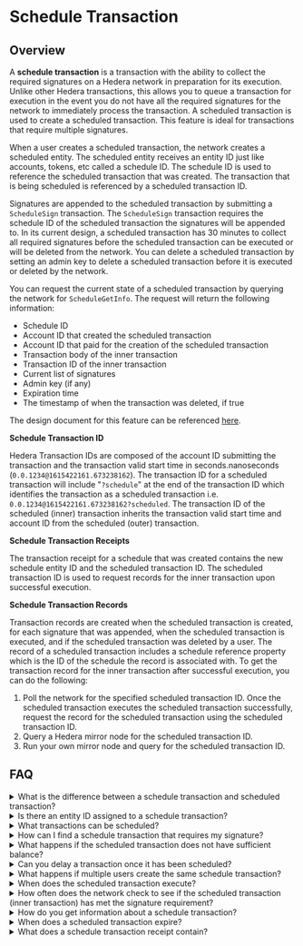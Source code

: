 # Schedule Transaction

## Overview

A **schedule transaction** is a transaction with the ability to collect the required signatures on a Hedera network in preparation for its execution. Unlike other Hedera transactions, this allows you to queue a transaction for execution in the event you do not have all the required signatures for the network to immediately process the transaction. A scheduled transaction is used to create a scheduled transaction. This feature is ideal for transactions that require multiple signatures.

When a user creates a scheduled transaction, the network creates a scheduled entity. The scheduled entity receives an entity ID just like accounts, tokens, etc called a schedule ID. The schedule ID is used to reference the scheduled transaction that was created. The transaction that is being scheduled is referenced by a scheduled transaction ID.

Signatures are appended to the scheduled transaction by submitting a `ScheduleSign` transaction. The `ScheduleSign` transaction requires the schedule ID of the scheduled transaction the signatures will be appended to. In its current design, a scheduled transaction has 30 minutes to collect all required signatures before the scheduled transaction can be executed or will be deleted from the network. You can delete a scheduled transaction by setting an admin key to delete a scheduled transaction before it is executed or deleted by the network.

You can request the current state of a scheduled transaction by querying the network for `ScheduleGetInfo`. The request will return the following information:

* Schedule ID
* Account ID that created the scheduled transaction
* Account ID that paid for the creation of the scheduled transaction
* Transaction body of the inner transaction
* Transaction ID of the inner transaction
* Current list of signatures
* Admin key (if any)
* Expiration time
* The timestamp of when the transaction was deleted, if true

The design document for this feature can be referenced [here](https://github.com/hashgraph/hedera-services/blob/master/docs/scheduled-transactions/revised-spec.md).

**Schedule Transaction ID**

Hedera Transaction IDs are composed of the account ID submitting the transaction and the transaction valid start time in seconds.nanoseconds (`0.0.1234@1615422161.673238162`). The transaction ID for a scheduled transaction will include "`?schedule`" at the end of the transaction ID which identifies the transaction as a scheduled transaction i.e. `0.0.1234@1615422161.673238162?scheduled`. The transaction ID of the scheduled (inner) transaction inherits the transaction valid start time and account ID from the scheduled (outer) transaction.

**Schedule Transaction Receipts**

The transaction receipt for a schedule that was created contains the new schedule entity ID and the scheduled transaction ID. The scheduled transaction ID is used to request records for the inner transaction upon successful execution.

**Schedule Transaction Records**

Transaction records are created when the scheduled transaction is created, for each signature that was appended, when the scheduled transaction is executed, and if the scheduled transaction was deleted by a user. The record of a scheduled transaction includes a schedule reference property which is the ID of the schedule the record is associated with. To get the transaction record for the inner transaction after successful execution, you can do the following:

1. Poll the network for the specified scheduled transaction ID. Once the scheduled transaction executes the scheduled transaction successfully, request the record for the scheduled transaction using the scheduled transaction ID.
2. Query a Hedera mirror node for the scheduled transaction ID.
3. Run your own mirror node and query for the scheduled transaction ID.

## FAQ

<details>

<summary>What is the difference between a schedule transaction and scheduled transaction?</summary>

A _**schedule transaction**_ is a transaction that can schedule any Hedera transaction with the ability to collect the required signatures on the Hedera network in preparation for its execution.

A _**scheduled transaction**_ is a transaction that has already been scheduled.

</details>

<details>

<summary>Is there an entity ID assigned to a schedule transaction?</summary>

Yes, the entity ID is referred to as the schedule ID which is returned in the receipt of the ScheduleCreate transaction.

</details>

<details>

<summary>What transactions can be scheduled?</summary>

In its early iteration, a small subset of transactions will be schedulable. You check out [this](../sdks-and-apis/sdks/schedule-transaction/create-a-schedule-transaction.md) page for a list of transaction types that are supported today. All other transaction types will be available to schedule in future releases. The complete list of transactions that users can schedule in the future can be found here.

</details>

<details>

<summary>How can I find a schedule transaction that requires my signature?</summary>

* The creator of the scheduled transaction can provide you a schedule ID which you specify in the ScheduleSign transaction to submit your signature.

<!---->

* You can query a mirror node to return all schedule transactions that have your public key associated with it. This option is not available today, but is planned for the future.

</details>

<details>

<summary>What happens if the scheduled transaction does not have sufficient balance?</summary>

If the scheduled transaction (inner transaction) fee payer does not have sufficient balance then the inner transaction will fail while the schedule transaction (outer transaction) will be successful.

</details>

<details>

<summary>Can you delay a transaction once it has been scheduled?</summary>

No, you cannot delay or modify a scheduled transaction once it's been submitted to a network. You would need to delete the schedule transaction and create a new one with the modifications.

</details>

<details>

<summary>What happens if multiple users create the same schedule transaction?</summary>

* The first transaction to reach consensus will create the schedule transaction and provide the schedule entity ID
* The other users will get the schedule ID in the receipt of the transaction that was submitted. The receipt status will result in `IDENTICAL_SCHEDULE_ALREADY_CREATED`. These users would need to submit a ScheduleSign transaction to append their signatures to the schedule transaction.

</details>

<details>

<summary>When does the scheduled transaction execute?</summary>

The scheduled transaction executes when the last signature is received.

</details>

<details>

<summary>How often does the network check to see if the scheduled transaction (inner transaction) has met the signature requirement?</summary>

Every time the schedule transaction is signed.

</details>

<details>

<summary>How do you get information about a schedule transaction?</summary>

You can submit a [schedule info query](../sdks-and-apis/sdks/schedule-transaction/get-schedule-info.md) request to the network.

</details>

<details>

<summary>When does a scheduled transaction expire?</summary>

A scheduled transaction expires in 30 minutes. In future implementations, we will allow the user to set the time at which the scheduled transaction should execute at, and the transaction will expire at that time.

</details>

<details>

<summary>What does a schedule transaction receipt contain?</summary>

The transaction receipt for a schedule that was created contains the new schedule entity ID and the scheduled transaction ID.

</details>
